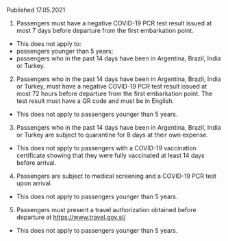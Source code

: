 Published 17.05.2021
1. Passengers must have a negative COVID-19 PCR test result issued at most 7 days before departure from the first embarkation point.
- This does not apply to:
- passengers younger than 5 years;
- passengers who in the past 14 days have been in Argentina, Brazil, India or Turkey.
2. Passengers who in the past 14 days have been in Argentina, Brazil, India or Turkey, must have a negative COVID-19 PCR test result issued at most 72 hours before departure from the first embarkation point. The test result must have a QR code and must be in English.
- This does not apply to passengers younger than 5 years.
3. Passengers who in the past 14 days have been in Argentina, Brazil, India or Turkey are subject to quarantine for 8 days at their own expense.
- This does not apply to passengers with a COVID-19 vaccination certificate showing that they were fully vaccinated at least 14 days before arrival.
4. Passengers are subject to medical screening and a COVID-19 PCR test upon arrival.
- This does not apply to passengers younger than 5 years.
5. Passengers must present a travel authorization obtained before departure at <a href="https://www.travel.gov.sl/">https://www.travel.gov.sl/</a> 
- This does not apply to passengers younger than 5 years.

